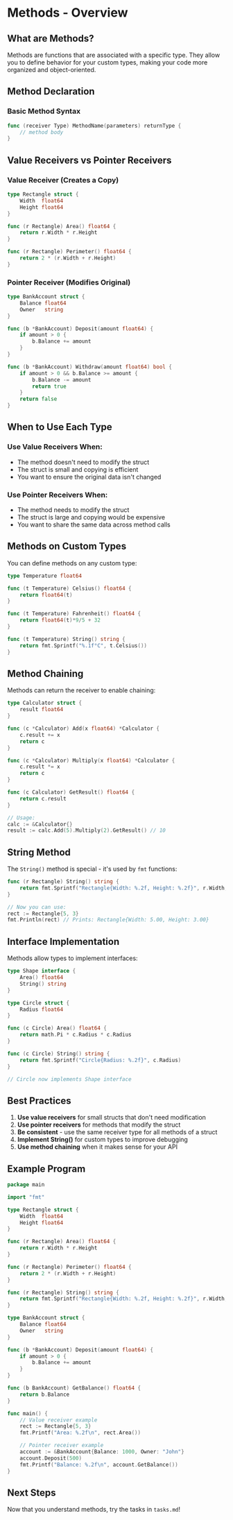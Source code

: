 # Methods - Overview

## What are Methods?

Methods are functions that are associated with a specific type. They allow you to define behavior for your custom types, making your code more organized and object-oriented.

## Method Declaration

### Basic Method Syntax
```go
func (receiver Type) MethodName(parameters) returnType {
    // method body
}
```

## Value Receivers vs Pointer Receivers

### Value Receiver (Creates a Copy)
```go
type Rectangle struct {
    Width  float64
    Height float64
}

func (r Rectangle) Area() float64 {
    return r.Width * r.Height
}

func (r Rectangle) Perimeter() float64 {
    return 2 * (r.Width + r.Height)
}
```

### Pointer Receiver (Modifies Original)
```go
type BankAccount struct {
    Balance float64
    Owner   string
}

func (b *BankAccount) Deposit(amount float64) {
    if amount > 0 {
        b.Balance += amount
    }
}

func (b *BankAccount) Withdraw(amount float64) bool {
    if amount > 0 && b.Balance >= amount {
        b.Balance -= amount
        return true
    }
    return false
}
```

## When to Use Each Type

### Use Value Receivers When:
- The method doesn't need to modify the struct
- The struct is small and copying is efficient
- You want to ensure the original data isn't changed

### Use Pointer Receivers When:
- The method needs to modify the struct
- The struct is large and copying would be expensive
- You want to share the same data across method calls

## Methods on Custom Types

You can define methods on any custom type:

```go
type Temperature float64

func (t Temperature) Celsius() float64 {
    return float64(t)
}

func (t Temperature) Fahrenheit() float64 {
    return float64(t)*9/5 + 32
}

func (t Temperature) String() string {
    return fmt.Sprintf("%.1f°C", t.Celsius())
}
```

## Method Chaining

Methods can return the receiver to enable chaining:

```go
type Calculator struct {
    result float64
}

func (c *Calculator) Add(x float64) *Calculator {
    c.result += x
    return c
}

func (c *Calculator) Multiply(x float64) *Calculator {
    c.result *= x
    return c
}

func (c Calculator) GetResult() float64 {
    return c.result
}

// Usage:
calc := &Calculator{}
result := calc.Add(5).Multiply(2).GetResult() // 10
```

## String Method

The `String()` method is special - it's used by `fmt` functions:

```go
func (r Rectangle) String() string {
    return fmt.Sprintf("Rectangle{Width: %.2f, Height: %.2f}", r.Width, r.Height)
}

// Now you can use:
rect := Rectangle{5, 3}
fmt.Println(rect) // Prints: Rectangle{Width: 5.00, Height: 3.00}
```

## Interface Implementation

Methods allow types to implement interfaces:

```go
type Shape interface {
    Area() float64
    String() string
}

type Circle struct {
    Radius float64
}

func (c Circle) Area() float64 {
    return math.Pi * c.Radius * c.Radius
}

func (c Circle) String() string {
    return fmt.Sprintf("Circle{Radius: %.2f}", c.Radius)
}

// Circle now implements Shape interface
```

## Best Practices

1. **Use value receivers** for small structs that don't need modification
2. **Use pointer receivers** for methods that modify the struct
3. **Be consistent** - use the same receiver type for all methods of a struct
4. **Implement String()** for custom types to improve debugging
5. **Use method chaining** when it makes sense for your API

## Example Program

```go
package main

import "fmt"

type Rectangle struct {
    Width  float64
    Height float64
}

func (r Rectangle) Area() float64 {
    return r.Width * r.Height
}

func (r Rectangle) Perimeter() float64 {
    return 2 * (r.Width + r.Height)
}

func (r Rectangle) String() string {
    return fmt.Sprintf("Rectangle{Width: %.2f, Height: %.2f}", r.Width, r.Height)
}

type BankAccount struct {
    Balance float64
    Owner   string
}

func (b *BankAccount) Deposit(amount float64) {
    if amount > 0 {
        b.Balance += amount
    }
}

func (b BankAccount) GetBalance() float64 {
    return b.Balance
}

func main() {
    // Value receiver example
    rect := Rectangle{5, 3}
    fmt.Printf("Area: %.2f\n", rect.Area())

    // Pointer receiver example
    account := &BankAccount{Balance: 1000, Owner: "John"}
    account.Deposit(500)
    fmt.Printf("Balance: %.2f\n", account.GetBalance())
}
```

## Next Steps

Now that you understand methods, try the tasks in `tasks.md`!
